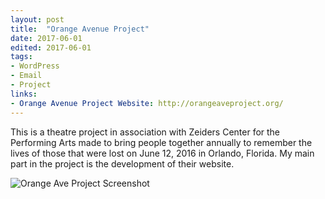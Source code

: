```yaml
---
layout: post
title:  "Orange Avenue Project"
date: 2017-06-01
edited: 2017-06-01
tags:
- WordPress
- Email
- Project
links:
- Orange Avenue Project Website: http://orangeaveproject.org/
---
```


This is a theatre project in association with Zeiders Center for the Performing Arts made to bring people together annually to remember the lives of those that were lost on June 12, 2016 in Orlando, Florida. My main part in the project is the development of their website.

![Orange Ave Project Screenshot](./assets/orangeaveproject-screenshot.png)